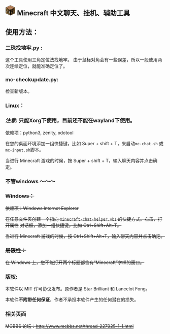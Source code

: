 

![工作台](mc-icon.png  "工作台") Minecraft 中文聊天、挂机、辅助工具
----



## 使用方法：

### 二珠找地牢.py :
这个工具使用三角定位法找地牢。
由于鼠标对角会有一些误差，所以一般使用两次连续定位，就能准确定位了。

### mc-checkupdate.py:
检查新版本。

### Linux：
### *注意:* 只能Xorg下使用，目前还不能在wayland下使用。
依赖项：python3, zenity, xdotool

在您的桌面环境添加一组快捷键，比如 Super + shift + T，来启动`mc-chat.sh` 或`mc-input.sh`脚本。


当进行 Minecraft 游戏的时候，按 Super + shift + T，输入聊天内容并点击确定。


### 不管windows ～～～

### ~~Windows：~~

~~依赖项：Windows Internet Explorer~~

~~在任意文件夹创建一个指向 `minecraft-chat-helper.vbs` 的快捷方式。右击，打开属性~~
~~对话框，添加一组快捷键，比如 Ctrl+Shift+Alt+T。~~

~~当进行 Minecraft 游戏的时候，按 Ctrl+Shift+Alt+T，输入聊天内容并点击确定。~~

### ~~局限性：~~

~~在 Windows 上，您不能打开两个标题都含有“Minecraft”字样的窗口。~~

### 版权:

本软件以 MIT 许可协议发布。原作者是 Star Brilliant 和 Lancelot Fong。

本软件**不附带任何保证**，作者不承担本软件产生的任何潜在的损失。

### ~~相关页面~~

~~MCBBS 论坛：<http://www.mcbbs.net/thread-227925-1-1.html>~~
